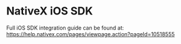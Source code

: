 NativeX iOS SDK
===============



Full iOS SDK integration guide can be found at: https://help.nativex.com/pages/viewpage.action?pageId=10518555

